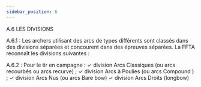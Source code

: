 ```yaml
---
sidebar_position: 6
---
```


A.6 LES DIVISIONS

A.6.1 : Les archers utilisant des arcs de types différents sont classés dans des divisions séparées et
concourent dans des épreuves séparées. La FFTA reconnaît les divisions suivantes :

A.6.2 : Pour le tir en campagne :
✓ division Arcs Classiques (ou arcs recourbés ou arcs recurve) ;
✓ division Arcs à Poulies (ou arcs Compound ) ;
✓ division Arcs Nus (ou arcs Bare bow)
✓ division Arcs Droits (longbow)

